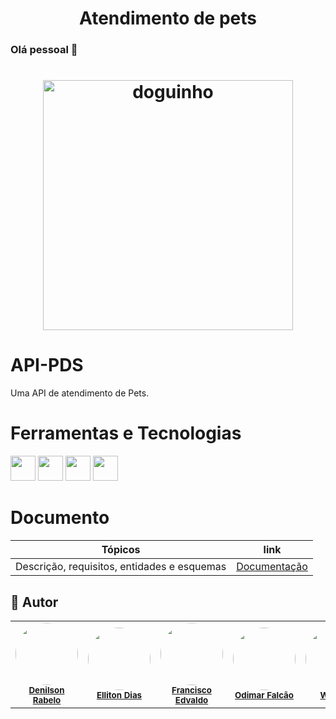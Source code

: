 <h1 align="center">Atendimento de pets</h1>

### Olá pessoal 👋

<h1 align="center">
  <img height="400" title="doguinho" src="https://pa1.narvii.com/6716/dd875576fce4814336ac13e5b93d36f173e7316a_hq.gif"/>
</h1>

# API-PDS
Uma API de atendimento de Pets.

# Ferramentas e Tecnologias
<img src="https://cdn.jsdelivr.net/gh/devicons/devicon/icons/nodejs/nodejs-original-wordmark.svg" width="40" height="40"/>  <img src="https://cdn.jsdelivr.net/gh/devicons/devicon/icons/javascript/javascript-original.svg" width="40" height="40"/>  <img src="https://cdn.jsdelivr.net/gh/devicons/devicon/icons/express/express-original-wordmark.svg" width="40" height="40"/>  <img src="https://cdn.jsdelivr.net/gh/devicons/devicon/icons/mongodb/mongodb-original-wordmark.svg" width="40" height="40"/>

# Documento

| Tópicos  |  link  |
| ------------------- | ------------------- |
|  Descrição, requisitos, entidades e esquemas |  <a href="https://github.com/DenilsonRabelo/API-PDS/blob/master/docs/ProjetoFinalPDS.pdf">Documentação</a>


## 🚀 Autor
<table>
  <tr>
    <td align="center"><img style="border-radius: 50%;" src="https://avatars.githubusercontent.com/u/80592413?v=4" width="100px;" alt=""/><br /><sub><b><a href="https://github.com/DenilsonRabelo">Denilson Rabelo</a></b></sub></a><br /></td>
     <td align="center"><img style="border-radius: 50%;" src="https://avatars.githubusercontent.com/u/92165656?v=4" width="100px;" alt=""/><br /><sub><b><a href="https://github.com/EllitonDias">Elliton Dias</a></b></sub></a><br /></td>
     <td align="center"><img style="border-radius: 50%;" src="https://avatars.githubusercontent.com/u/74935603?v=4" width="100px;" alt=""/><br /><sub><b><a href="https://github.com/EdOliveiraJr">Francisco Edvaldo</a></b></sub></a><br /></td>
      <td align="center"><img style="border-radius: 50%;" src="https://avatars.githubusercontent.com/u/61192945?v=4" width="100px;" alt=""/><br /><sub><b><a href="https://github.com/odiunus">Odimar Falcão</a></b></sub></a><br /></td>
      <td align="center"><img style="border-radius: 50%;" src="https://avatars.githubusercontent.com/u/49406650?v=4" width="100px;" alt=""/><br /><sub><b><a href="https://github.com/wilhelmSt">Wilhelm</a></b></sub></a><br /></td>
  </tr>
</table>
 

                                                     
                                                     
          

          
                    

          
          

          
          
